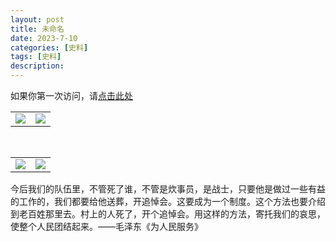 ```yaml
---
layout: post
title: 未命名
date: 2023-7-10
categories: [史料]
tags: [史料]
description: 
---
```

如果你第一次访问，请[点击此处](https://ovule-seed.github.io/blog/2023/01/30/z9-%E6%A0%B8%E5%BF%83/)

<table>
<tr>
<td><img src="https://i.imgtg.com/2023/07/10/OxIjjM.png" border=0></td>
<td><img src="https://i.imgtg.com/2023/07/10/OxIlFc.png" border=0></td>
</tr>
</table>
<br>
<table>
<tr>
<td><img src="https://i.imgtg.com/2023/07/10/OxI9Rr.png" border=0></td>
<td><img src="https://i.imgtg.com/2023/07/10/OxIYIq.png" border=0></td>
</tr>
</table>

今后我们的队伍里，不管死了谁，不管是炊事员，是战士，只要他是做过一些有益的工作的，我们都要给他送葬，开追悼会。这要成为一个制度。这个方法也要介绍到老百姓那里去。村上的人死了，开个追悼会。用这样的方法，寄托我们的哀思，使整个人民团结起来。——毛泽东《为人民服务》
